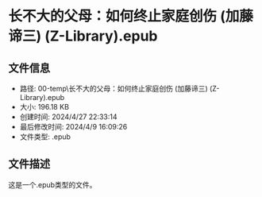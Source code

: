 ﻿# 长不大的父母：如何终止家庭创伤 (加藤谛三) (Z-Library).epub

## 文件信息
- 路径: 00-temp\长不大的父母：如何终止家庭创伤 (加藤谛三) (Z-Library).epub
- 大小: 196.18 KB
- 创建时间: 2024/4/27 22:33:14
- 最后修改时间: 2024/4/9 16:09:26
- 文件类型: .epub

## 文件描述
这是一个.epub类型的文件。

